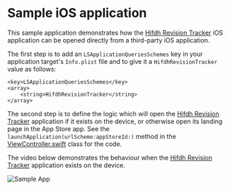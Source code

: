 # Sample iOS application

This sample application demonstrates how the [Hifdh Revision Tracker](https://apps.apple.com/app/id1524002702) iOS application can be opened directly from a third-party iOS application.

The first step is to add an `LSApplicationQueriesSchemes` key in your application target's `Info.plist` file and to give it a `HifdhRevisionTracker` value as follows:

```
<key>LSApplicationQueriesSchemes</key>
<array>
    <string>HifdhRevisionTracker</string>
</array>
```

The second step is to define the logic which will open the [Hifdh Revision Tracker](https://apps.apple.com/app/id1524002702) application if it exists on the device, or otherwise open its landing page in the App Store app.
See the `launchApplication(urlScheme:appStoreId:)` method in the [ViewController.swift](SampleApp/ViewController.swift) class for the code.

The video below demonstrates the behaviour when the [Hifdh Revision Tracker](https://apps.apple.com/app/id1524002702) application exists on the device.

![Sample App](https://media.giphy.com/media/eT2gZi0Er9aP5rngKS/giphy.gif)

